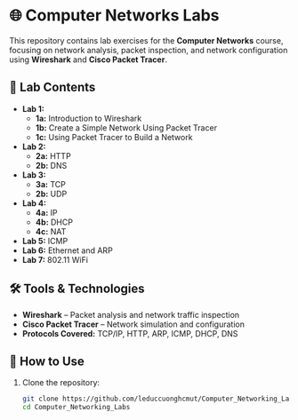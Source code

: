 # 🌐 Computer Networks Labs

This repository contains lab exercises for the **Computer Networks** course, focusing on network analysis, packet inspection, and network configuration using **Wireshark** and **Cisco Packet Tracer**.

## 📌 Lab Contents

- **Lab 1:** 
  - **1a:** Introduction to Wireshark
  - **1b:** Create a Simple Network Using Packet Tracer
  - **1c:** Using Packet Tracer to Build a Network
- **Lab 2:** 
  - **2a:** HTTP
  - **2b:** DNS
- **Lab 3:** 
  - **3a:** TCP
  - **2b:** UDP
- **Lab 4:** 
  - **4a:** IP
  - **4b:** DHCP 
  - **4c:** NAT
- **Lab 5:** ICMP
- **Lab 6:** Ethernet and ARP
- **Lab 7:** 802.11 WiFi


## 🛠 Tools & Technologies

- **Wireshark** – Packet analysis and network traffic inspection  
- **Cisco Packet Tracer** – Network simulation and configuration  
- **Protocols Covered:** TCP/IP, HTTP, ARP, ICMP, DHCP, DNS  

## 🚀 How to Use

1. Clone the repository:  
   ```bash
   git clone https://github.com/leduccuonghcmut/Computer_Networking_Labs.git
   cd Computer_Networking_Labs
